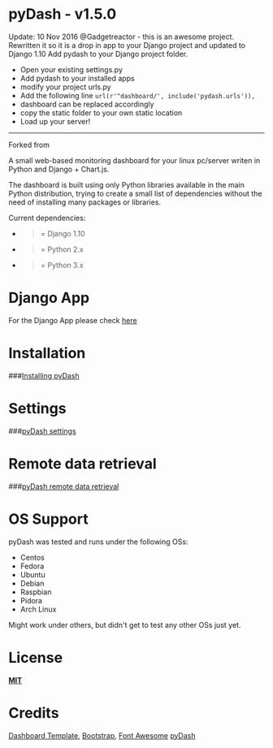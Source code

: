 pyDash - v1.5.0
======

Update: 10 Nov 2016
@Gadgetreactor - this is an awesome project. Rewritten it so it is a drop in app to your Django project and updated to Django 1.10 
Add pydash to your Django project folder.

+ Open your existing settings.py
+ Add pydash to your installed apps
+ modify your project urls.py
+ Add the following line `url(r'^dashboard/', include('pydash.urls')),`
+ dashboard can be replaced accordingly
+ copy the static folder to your own static location
+ Load up your server!


-----------------------
Forked from 

A small web-based monitoring dashboard for your linux pc/server writen in Python and Django + Chart.js.

The dashboard is built using only Python libraries available in the main Python distribution, trying to create a small list of dependencies without the need of installing many packages or libraries.


Current dependencies:

  - >= Django 1.10
  - >= Python 2.x
  - >= Python 3.x

Django App
==========
For the Django App please check [here](https://github.com/k3oni/pydash-django-app)

Installation
============

###[Installing pyDash](https://github.com/k3oni/pydash/wiki)


Settings
========

###[pyDash settings](https://github.com/k3oni/pydash/wiki/Settings)


Remote data retrieval
=====================

###[pyDash remote data retrieval](https://github.com/k3oni/pydash/wiki/Remote-data-retreival)


OS Support
==========

pyDash was tested and runs under the following OSs:
  - Centos
  - Fedora
  - Ubuntu
  - Debian
  - Raspbian
  - Pidora
  - Arch Linux


Might work under others, but didn't get to test any other OSs just yet.



License
=======

**[MIT](https://github.com/k3oni/pydash/blob/master/LICENSE.md)**



Credits
=======
[Dashboard Template](http://www.egrappler.com/templatevamp-free-twitter-bootstrap-admin-template/), 
[Bootstrap](http://getbootstrap.com/), 
[Font Awesome](http://fontawesome.io/)
[pyDash](https://github.com/k3oni/pydash)
